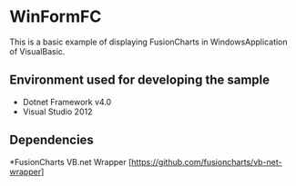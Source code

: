 # WinFormFC
This is a basic example of displaying FusionCharts in WindowsApplication of VisualBasic.

## Environment used for developing the sample 
  * Dotnet Framework v4.0
  * Visual Studio 2012
  

## Dependencies
  *FusionCharts  VB.net Wrapper [https://github.com/fusioncharts/vb-net-wrapper]
  
